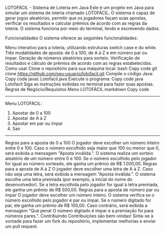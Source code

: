 
LOTOFÁCIL - Sistema de Loteria em Java
Este é um projeto em Java para simular um sistema de loteria chamado LOTOFÁCIL. O sistema é capaz de gerar jogos aleatórios, permitir que os jogadores façam suas apostas, verificar os resultados e calcular prêmios de acordo com as regras da loteria. O sistema funciona por meio do terminal, lendo e escrevendo dados.

Funcionalidades
O sistema oferece as seguintes funcionalidades:

Menu interativo para a loteria, utilizando estruturas switch case e do while.
Três modalidades de aposta: de 0 a 100, de A à Z e em número par ou ímpar.
Geração de números aleatórios para sorteio.
Verificação de resultados e cálculo de prêmios de acordo com as regras estabelecidas.
Como usar
Clone o repositório para sua máquina local:
bash
Copy code
git clone https://github.com/seu-usuario/lotofacil.git
Compile o código Java:
Copy code
javac Lotofacil.java
Execute o programa:
Copy code
java Lotofacil
Siga as instruções exibidas no terminal para fazer suas apostas.
Regras de Negócio/Requisitos
Menu LOTOFÁCIL
markdown
Copy code
**************************
Menu LOTOFÁCIL:
1) Apostar de 0 a 100
2) Apostar de A à Z
3) Apostar em par ou ímpar
0) Sair
**************************
Regras para a aposta de 0 a 100
O jogador deve escolher um número inteiro entre 0 e 100.
Caso o número escolhido seja maior que 100 ou menor que 0, será exibida a mensagem "Aposta inválida.".
O sistema realiza um sorteio aleatório de um número entre 0 e 100.
Se o número escolhido pelo jogador for igual ao número sorteado, ele ganha um prêmio de R$ 1.000,00.
Regras para a aposta de A à Z
O jogador deve escolher uma letra de A à Z.
Caso não seja uma letra, será exibida a mensagem "Aposta inválida.".
O sistema escolhe uma letra premiada (por exemplo, a inicial do nome do desenvolvedor).
Se a letra escolhida pelo jogador for igual à letra premiada, ele ganha um prêmio de R$ 500,00.
Regras para a aposta de número par ou ímpar
O jogador deve escolher um número inteiro.
O sistema verifica se o número escolhido pelo jogador é par ou ímpar.
Se o número digitado for par, ele ganha um prêmio de R$ 100,00.
Caso contrário, será exibida a mensagem "Que pena! O número digitado é ímpar e a premiação foi para números pares.".
Contribuindo
Contribuições são bem-vindas! Sinta-se à vontade para fazer um fork do repositório, implementar melhorias e enviar um pull request.
